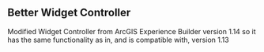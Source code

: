 ## Better Widget Controller

Modified Widget Controller from ArcGIS Experience Builder version 1.14 so it has the same functionality as in, and is compatible with, version 1.13
